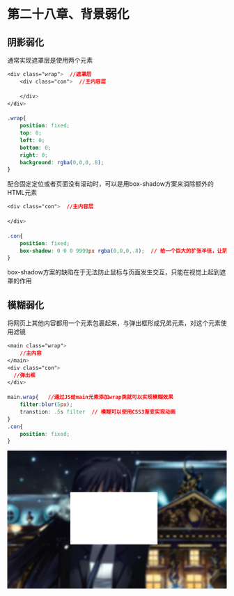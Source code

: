 # 第二十八章、背景弱化
## 阴影弱化
通常实现遮罩层是使用两个元素
```css
<div class="wrap">  //遮罩层
    <div class="con">  //主内容层
        
    </div>
</div>

.wrap{
    position: fixed;
    top: 0;
    left: 0;
    bottom: 0;
    right: 0;
    background: rgba(0,0,0,.8);
}
```
配合固定定位或者页面没有滚动时，可以是用box-shadow方案来消除额外的HTML元素
```css
<div class="con">  //主内容层

</div>

.con{
    position: fixed;
    box-shadow: 0 0 0 9999px rgba(0,0,0,.8);  // 给一个巨大的扩张半径，让阴影来实现遮罩
}
```
box-shadow方案的缺陷在于无法防止鼠标与页面发生交互，只能在视觉上起到遮罩的作用  
## 模糊弱化
将网页上其他内容都用一个元素包裹起来，与弹出框形成兄弟元素，对这个元素使用滤镜
```css
<main class="wrap">
    //主内容
</main>
<div class="con">
  //弹出框
</div> 

main.wrap{   //通过JS给main元素添加wrap类就可以实现模糊效果
    filter:blur(5px);
    transtion: .5s filter  // 模糊可以使用CSS3渐变实现动画
}
.con{
    position: fixed;
}
```
<div align=center><img src="../../img/css-secret/28/1.png"></div>  


